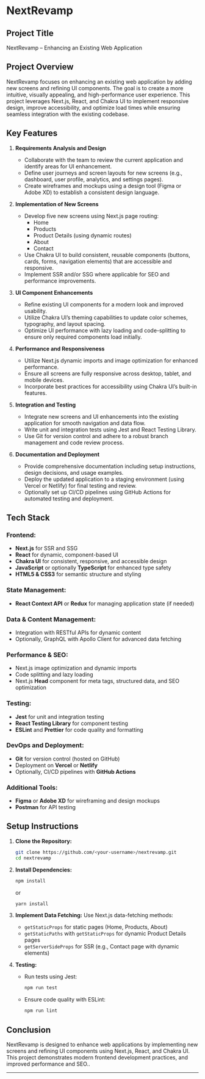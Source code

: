 # NextRevamp

## Project Title
NextRevamp – Enhancing an Existing Web Application

## Project Overview
NextRevamp focuses on enhancing an existing web application by adding new screens and refining UI components. The goal is to create a more intuitive, visually appealing, and high-performance user experience. This project leverages Next.js, React, and Chakra UI to implement responsive design, improve accessibility, and optimize load times while ensuring seamless integration with the existing codebase.

## Key Features
1. **Requirements Analysis and Design**
   - Collaborate with the team to review the current application and identify areas for UI enhancement.
   - Define user journeys and screen layouts for new screens (e.g., dashboard, user profile, analytics, and settings pages).
   - Create wireframes and mockups using a design tool (Figma or Adobe XD) to establish a consistent design language.

2. **Implementation of New Screens**
   - Develop five new screens using Next.js page routing:
     - Home
     - Products
     - Product Details (using dynamic routes)
     - About
     - Contact
   - Use Chakra UI to build consistent, reusable components (buttons, cards, forms, navigation elements) that are accessible and responsive.
   - Implement SSR and/or SSG where applicable for SEO and performance improvements.

3. **UI Component Enhancements**
   - Refine existing UI components for a modern look and improved usability.
   - Utilize Chakra UI’s theming capabilities to update color schemes, typography, and layout spacing.
   - Optimize UI performance with lazy loading and code-splitting to ensure only required components load initially.

4. **Performance and Responsiveness**
   - Utilize Next.js dynamic imports and image optimization for enhanced performance.
   - Ensure all screens are fully responsive across desktop, tablet, and mobile devices.
   - Incorporate best practices for accessibility using Chakra UI’s built-in features.

5. **Integration and Testing**
   - Integrate new screens and UI enhancements into the existing application for smooth navigation and data flow.
   - Write unit and integration tests using Jest and React Testing Library.
   - Use Git for version control and adhere to a robust branch management and code review process.

6. **Documentation and Deployment**
   - Provide comprehensive documentation including setup instructions, design decisions, and usage examples.
   - Deploy the updated application to a staging environment (using Vercel or Netlify) for final testing and review.
   - Optionally set up CI/CD pipelines using GitHub Actions for automated testing and deployment.

## Tech Stack

### Frontend:
- **Next.js** for SSR and SSG
- **React** for dynamic, component-based UI
- **Chakra UI** for consistent, responsive, and accessible design
- **JavaScript** or optionally **TypeScript** for enhanced type safety
- **HTML5 & CSS3** for semantic structure and styling

### State Management:
- **React Context API** or **Redux** for managing application state (if needed)

### Data & Content Management:
- Integration with RESTful APIs for dynamic content
- Optionally, GraphQL with Apollo Client for advanced data fetching

### Performance & SEO:
- Next.js image optimization and dynamic imports
- Code splitting and lazy loading
- Next.js **Head** component for meta tags, structured data, and SEO optimization

### Testing:
- **Jest** for unit and integration testing
- **React Testing Library** for component testing
- **ESLint** and **Prettier** for code quality and formatting

### DevOps and Deployment:
- **Git** for version control (hosted on GitHub)
- Deployment on **Vercel** or **Netlify**
- Optionally, CI/CD pipelines with **GitHub Actions**

### Additional Tools:
- **Figma** or **Adobe XD** for wireframing and design mockups
- **Postman** for API testing

## Setup Instructions

1. **Clone the Repository:**
   ```sh
   git clone https://github.com/<your-username>/nextrevamp.git
   cd nextrevamp
   ```

2. **Install Dependencies:**
   ```sh
   npm install
   ```
   or
   ```sh
   yarn install
   ```

3. **Implement Data Fetching:**
   Use Next.js data-fetching methods:
   - `getStaticProps` for static pages (Home, Products, About)
   - `getStaticPaths` with `getStaticProps` for dynamic Product Details pages
   - `getServerSideProps` for SSR (e.g., Contact page with dynamic elements)

4. **Testing:**
   - Run tests using Jest:
     ```sh
     npm run test
     ```
   - Ensure code quality with ESLint:
     ```sh
     npm run lint
     ```



## Conclusion
NextRevamp is designed to enhance web applications by implementing new screens and refining UI components using Next.js, React, and Chakra UI. This project demonstrates modern frontend development practices, and improved performance and SEO..

---